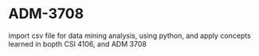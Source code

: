 # ADM-3708
import csv file for data mining analysis, using python, and apply concepts learned in bopth CSI 4106, and ADM 3708
